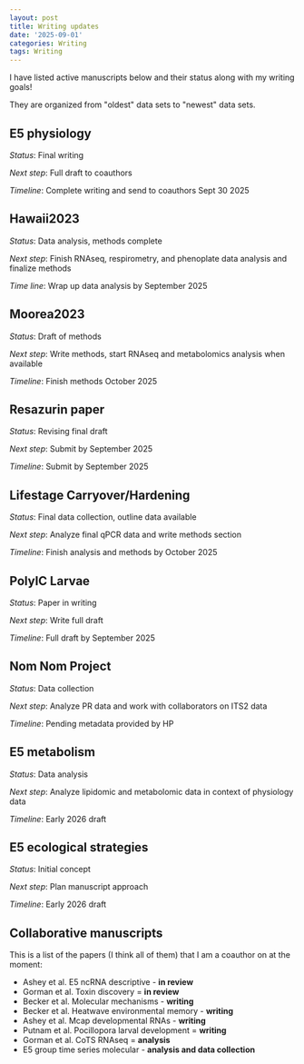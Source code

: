 ```yaml
---
layout: post
title: Writing updates
date: '2025-09-01'
categories: Writing
tags: Writing
---
```


I have listed active manuscripts below and their status along with my writing goals!  

They are organized from "oldest" data sets to "newest" data sets.  

## E5 physiology 

*Status*: Final writing 

*Next step*: Full draft to coauthors  

*Timeline*: Complete writing and send to coauthors Sept 30 2025

## Hawaii2023

*Status*: Data analysis, methods complete

*Next step*: Finish RNAseq, respirometry, and phenoplate data analysis and finalize methods

*Time line*: Wrap up data analysis by September 2025

## Moorea2023

*Status*: Draft of methods

*Next step*: Write methods, start RNAseq and metabolomics analysis when available  

*Timeline*: Finish methods October 2025

## Resazurin paper 

*Status*: Revising final draft 

*Next step*: Submit by September 2025  

*Timeline*: Submit by September 2025  

## Lifestage Carryover/Hardening 

*Status*: Final data collection, outline data available 

*Next step*: Analyze final qPCR data and write methods section

*Timeline*: Finish analysis and methods by October 2025

## PolyIC Larvae   

*Status*: Paper in writing 

*Next step*: Write full draft

*Timeline*: Full draft by September 2025

## Nom Nom Project   

*Status*: Data collection

*Next step*: Analyze PR data and work with collaborators on ITS2 data

*Timeline*: Pending metadata provided by HP 

## E5 metabolism 

*Status*: Data analysis

*Next step*: Analyze lipidomic and metabolomic data in context of physiology data

*Timeline*: Early 2026 draft 

## E5 ecological strategies 

*Status*: Initial concept

*Next step*: Plan manuscript approach

*Timeline*: Early 2026 draft 

## Collaborative manuscripts 

This is a list of the papers (I think all of them) that I am a coauthor on at the moment:  

- Ashey et al. E5 ncRNA descriptive - **in review**
- Gorman et al. Toxin discovery = **in review**
- Becker et al. Molecular mechanisms - **writing**
- Becker et al. Heatwave environmental memory - **writing**  
- Ashey et al. Mcap developmental RNAs - **writing** 
- Putnam et al. Pocillopora larval development = **writing** 
- Gorman et al. CoTS RNAseq = **analysis**  
- E5 group time series molecular - **analysis and data collection**
